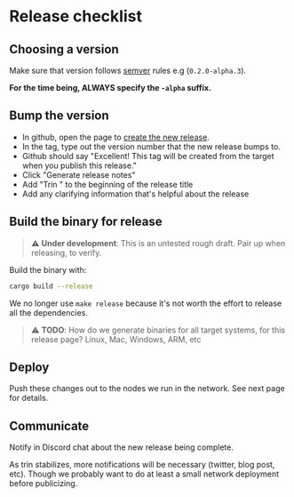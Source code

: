# Release checklist

## Choosing a version

Make sure that version follows [semver](https://semver.org/) rules e.g (`0.2.0-alpha.3`).

**For the time being, ALWAYS specify the `-alpha` suffix.**

## Bump the version

- In github, open the page to [create the new release](https://github.com/ethereum/trin/releases/new).
- In the tag, type out the version number that the new release bumps to.
- Github should say "Excellent! This tag will be created from the target when you publish this release."
- Click "Generate release notes"
- Add "Trin " to the beginning of the release title
- Add any clarifying information that's helpful about the release

## Build the binary for release

> ⚠️  **Under development**: This is an untested rough draft. Pair up when
> releasing, to verify.

Build the binary with:

```sh
cargo build --release
```

We no longer use `make release` because it's not worth the effort to release all the dependencies.

> ⚠️  **TODO**: How do we generate binaries for all target systems, for this
> release page? Linux, Mac, Windows, ARM, etc

## Deploy

Push these changes out to the nodes we run in the network. See next page for details.

## Communicate

Notify in Discord chat about the new release being complete.

As trin stabilizes, more notifications will be necessary (twitter, blog post, etc). Though we probably want to do at least a small network deployment before publicizing.
